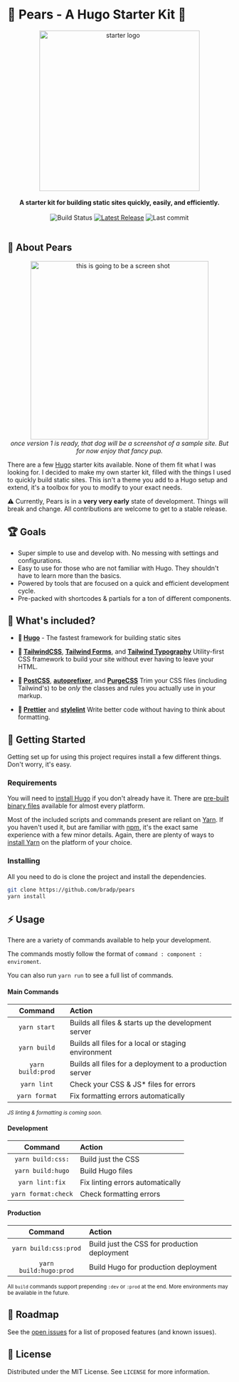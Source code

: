 # 🍐 Pears - A Hugo Starter Kit 🍐

<p align="center">
  <img src="https://brrad.com/readme/dance.jpg" alt="starter logo" width="360"><br>
    <br>
    <strong>A starter kit for building static sites quickly, easily, and efficiently.</strong>
  <br>
  	<br>
    <img src="https://img.shields.io/github/workflow/status/bradp/starter/build/main?style=flat-square" alt="Build Status">
    <a href="https://www.github.com/bradp/starter/releases/"><img src="https://img.shields.io/github/v/release/bradp/starter?style=flat-square" alt="Latest Release"></a>
    <img src="https://img.shields.io/github/last-commit/bradp/starter?style=flat-square" alt="Last commit">
    <br>
    <br>
   <!--<a href="">View live demo →</a>-->
</p>

## 🍐 About Pears

<p align="center">
  <img src="https://brrad.com/readme/dog.jpg" alt="this is going to be a screen shot" width="400"><br>
  <em>once version 1 is ready, that dog will be a screenshot of a sample site. But for now enjoy that fancy pup.</em>
</p>

There are a few [Hugo](https://gohugo.io) starter kits available. None of them fit what I was looking for. I decided to make my own starter kit, filled with the things I used to quickly build static sites. This isn't a theme you add to a Hugo setup and extend, it's a toolbox for you to modify to your exact needs.

:warning: Currently, Pears is in a **very very early** state of development. Things will break and change. All contributions are welcome to get to a stable release.

## 🏆 Goals

- Super simple to use and develop with. No messing with settings and configurations.
- Easy to use for those who are not familiar with Hugo. They shouldn't have to learn more than the basics.
- Powered by tools that are focused on a quick and efficient development cycle.
- Pre-packed with shortcodes & partials for a ton of different components.

## 🎉️ What's included?

- **🚧 [Hugo](https://gohugo.io)** - The fastest framework for building static sites

- **🎨 [TailwindCSS](https://tailwind.css)**, **[Tailwind Forms](https://github.com/tailwindlabs/tailwindcss-forms)**, and **[Tailwind Typography](https://github.com/tailwindlabs/tailwindcss-typography)** Utility-first CSS framework to build your site without ever having to leave your HTML.

- **🔧️ [PostCSS](https://github.com/postcss/postcss)**, **[autoprefixer](https://github.com/postcss/autoprefixer)**, and **[PurgeCSS](https://github.com/FullHuman/purgecss)** Trim your CSS files (including Tailwind's) to be _only_ the classes and rules you actually use in your markup.

- **🌈️ [Prettier](https://github.com/prettier/prettier)** and **[stylelint](https://github.com/stylelint/stylelint)** Write better code without having to think about formatting.

## 🚀️ Getting Started

Getting set up for using this project requires install a few different things. Don't worry, it's easy.

### Requirements

You will need to [install Hugo](https://gohugo.io/getting-started/installing/) if you don't already have it. There are [pre-built binary files](https://github.com/gohugoio/hugo/releases) available for almost every platform.

Most of the included scripts and commands present are reliant on [Yarn](https://classic.yarnpkg.com/en/). If you haven't used it, but are familiar with [npm](https://www.npmjs.com/), it's the exact same experience with a few minor details. Again, there are plenty of ways to [install Yarn](https://classic.yarnpkg.com/en/docs/install/) on the platform of your choice.

### Installing

All you need to do is clone the project and install the dependencies.

```sh
git clone https://github.com/bradp/pears
yarn install
```

## ⚡️ Usage

There are a variety of commands available to help your development.

The commands mostly follow the format of `command : component : enviroment`.

You can also run `yarn run` to see a full list of commands.

#### Main Commands

|      Command      | Action                                                   |
| :---------------: | :------------------------------------------------------- |
|   `yarn start`    | Builds all files & starts up the development server      |
|   `yarn build`    | Builds all files for a local or staging environment      |
| `yarn build:prod` | Builds all files for a deployment to a production server |
|    `yarn lint`    | Check your CSS & JS\* files for errors                   |
|   `yarn format`   | Fix formatting errors automatically                      |

<small>_JS linting & formatting is coming soon._</small>

#### Development

|       Command       | Action                           |
| :-----------------: | :------------------------------- |
|  `yarn build:css:`  | Build just the CSS               |
|  `yarn build:hugo`  | Build Hugo files                 |
|   `yarn lint:fix`   | Fix linting errors automatically |
| `yarn format:check` | Check formatting errors          |

#### Production

|        Command         | Action                                       |
| :--------------------: | :------------------------------------------- |
| `yarn build:css:prod`  | Build just the CSS for production deployment |
| `yarn build:hugo:prod` | Build Hugo for production deployment         |

<small>All `build` commands support prepending `:dev` or `:prod` at the end. More environments may be available in the future.</small>

## 🔮️ Roadmap

See the [open issues](https://github.com/bradp/starter/issues) for a list of proposed features (and known issues).

## 📕️ License

Distributed under the MIT License. See `LICENSE` for more information.
